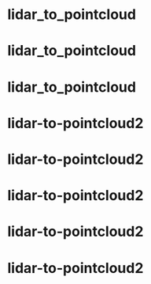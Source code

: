 # lidar_to_pointcloud
# lidar_to_pointcloud
# lidar_to_pointcloud
# lidar-to-pointcloud2
# lidar-to-pointcloud2
# lidar-to-pointcloud2
# lidar-to-pointcloud2
# lidar-to-pointcloud2
